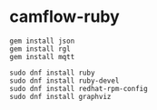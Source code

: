 # camflow-ruby

```
gem install json
gem install rgl
gem install mqtt
```

```
sudo dnf install ruby
sudo dnf install ruby-devel
sudo dnf install redhat-rpm-config
sudo dnf install graphviz
```
